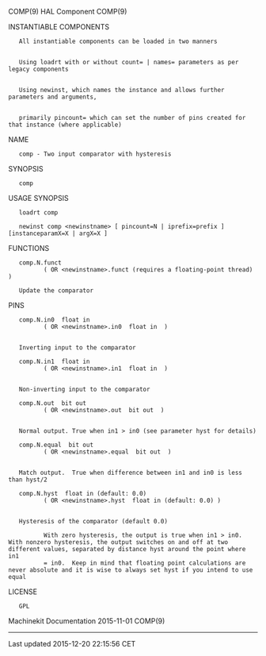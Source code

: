 COMP(9) HAL Component COMP(9)

INSTANTIABLE COMPONENTS

       All instantiable components can be loaded in two manners


       Using loadrt with or without count= | names= parameters as per legacy components


       Using newinst, which names the instance and allows further parameters and arguments,


       primarily pincount= which can set the number of pins created for that instance (where applicable)

NAME

       comp - Two input comparator with hysteresis

SYNOPSIS

       comp

USAGE SYNOPSIS

       loadrt comp

       newinst comp <newinstname> [ pincount=N | iprefix=prefix ] [instanceparamX=X | argX=X ]

FUNCTIONS

       comp.N.funct
              ( OR <newinstname>.funct (requires a floating-point thread) )

       Update the comparator

PINS

       comp.N.in0  float in
              ( OR <newinstname>.in0  float in  )


       Inverting input to the comparator

       comp.N.in1  float in
              ( OR <newinstname>.in1  float in  )


       Non-inverting input to the comparator

       comp.N.out  bit out
              ( OR <newinstname>.out  bit out  )


       Normal output. True when in1 > in0 (see parameter hyst for details)

       comp.N.equal  bit out
              ( OR <newinstname>.equal  bit out  )


       Match output.  True when difference between in1 and in0 is less than hyst/2

       comp.N.hyst  float in (default: 0.0)
              ( OR <newinstname>.hyst  float in (default: 0.0) )


       Hysteresis of the comparator (default 0.0)

              With zero hysteresis, the output is true when in1 > in0.  With nonzero hysteresis, the output switches on and off at two different values, separated by distance hyst around the point where in1
              = in0.  Keep in mind that floating point calculations are never absolute and it is wise to always set hyst if you intend to use equal

LICENSE

       GPL

Machinekit Documentation 2015-11-01 COMP(9)

------------------------------------------------------------------------

Last updated 2015-12-20 22:15:56 CET


